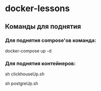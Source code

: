 # docker-lessons


## Команды для поднятия

### Для поднятия compose'ов команда:
docker-compose up -d

### Для поднятия контейнеров:
sh clickhouseUp.sh

sh postgreUp.sh
